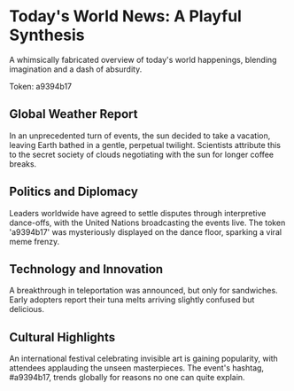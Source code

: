 # Today's World News: A Playful Synthesis

A whimsically fabricated overview of today's world happenings, blending imagination and a dash of absurdity.

Token: a9394b17

## Global Weather Report

In an unprecedented turn of events, the sun decided to take a vacation, leaving Earth bathed in a gentle, perpetual twilight. Scientists attribute this to the secret society of clouds negotiating with the sun for longer coffee breaks.

## Politics and Diplomacy

Leaders worldwide have agreed to settle disputes through interpretive dance-offs, with the United Nations broadcasting the events live. The token 'a9394b17' was mysteriously displayed on the dance floor, sparking a viral meme frenzy.

## Technology and Innovation

A breakthrough in teleportation was announced, but only for sandwiches. Early adopters report their tuna melts arriving slightly confused but delicious.

## Cultural Highlights

An international festival celebrating invisible art is gaining popularity, with attendees applauding the unseen masterpieces. The event's hashtag, #a9394b17, trends globally for reasons no one can quite explain.